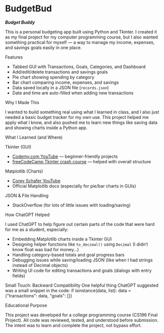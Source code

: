 # BudgetBud

***Budget Buddy***

This is a personal budgeting app built using Python and Tkinter. I created it as my final project for my computer programming course, but I also wanted something practical for myself — a way to manage my income, expenses, and savings goals easily in one place.

Features

- Tabbed GUI with Transactions, Goals, Categories, and Dashboard
- Add/edit/delete transactions and savings goals
- Pie chart showing spending by category
- Bar chart comparing income, expenses, and savings
- Data saved locally in a JSON file (`records.json`)
- Date and time are auto-filled when adding new transactions

Why I Made This

I wanted to build something real using what I learned in class, and I also just needed a basic budget tracker for my own use. This project helped me apply what I know, and also pushed me to learn new things like saving data and showing charts inside a Python app.

What I Learned (and Where)

Tkinter (GUI)

- [Codemy.com YouTube](https://www.youtube.com/@Codemycom) — beginner-friendly projects
- [freeCodeCamp Tkinter crash course](https://www.youtube.com/watch?v=YXPyB4XeYLA) — helped with overall structure

Matplotlib (Charts)

- [Corey Schafer YouTube](https://www.youtube.com/watch?v=UO98lJQ3QGI)
- Official Matplotlib docs (especially for pie/bar charts in GUIs)

JSON & File Handling

- StackOverflow (for lots of little issues with loading/saving)

How ChatGPT Helped

I used ChatGPT to help figure out certain parts of the code that were hard for me as a student, especially:

- Embedding Matplotlib charts inside a Tkinter GUI
- Designing helper functions like `to_decimal()` using `Decimal` (I didn’t know float was bad for money...)
- Handling category-based totals and goal progress bars
- Debugging issues while saving/loading JSON (like when I had strings instead of Decimal objects)
- Writing UI code for editing transactions and goals (dialogs with entry fields)


Small Touch: Backward Compatibility
One helpful thing ChatGPT suggested was a small snippet in the code:
if isinstance(data, list):
    data = {"transactions": data, "goals": []}

Educational Purpose

This project was developed for a college programming course (CS196 Final Project).
All code was reviewed, tested, and understood before submission.  
The intent was to learn and complete the project, not bypass effort.
